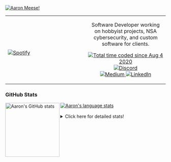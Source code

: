 [![Aaron Meese!](https://user-images.githubusercontent.com/17814535/88975338-a2aabf00-d27f-11ea-963f-8a19608716b4.png)](https://github.com/ajmeese7/readme-ascii "README ASCII")

<!-- Modified from project here: https://github.com/novatorem/novatorem -->
<table width="100%"> 
  <tr>
  <td width="50%">
      
&nbsp; <br> [![Spotify](https://ajmeese7.vercel.app/api/spotify)](https://open.spotify.com/user/ajmeese)

  </td>
  <td width="50%">
    <p align="center">
    Software Developer working on hobbyist projects, NSA cybersecurity, and custom software for clients.
    </p>
    <p align="center">
      <a href="https://wakatime.com/@f726891d-3b02-46cd-9b60-e8c59f9e2b14">
        <img src="https://wakatime.com/badge/user/f726891d-3b02-46cd-9b60-e8c59f9e2b14.svg" alt="Total time coded since Aug 4 2020" title="WakaTime" />
      </a>
      <a href="http://link.aaronmeese.com/discord">
        <img src="https://img.shields.io/badge/discord-ajmeese7%234835-369?style=flat-square&logo=discord&logoColor=white&color=purple" alt="Discord" title="Discord">
      </a>
      <br />
      <a href="https://link.aaronmeese.com/medium">
        <img src="https://img.shields.io/badge/medium-ajmeese7-1DB954?style=flat-square&logo=medium&logoColor=white" alt="Medium" title="Medium">
      </a>
      <a href="https://link.aaronmeese.com/linkedin">
        <img src="https://img.shields.io/badge/linkedIn-aaronmeese-1DB954?style=flat-square&logo=linkedin&logoColor=white&color=blue" alt="LinkedIn" title="LinkedIn">
      </a>
    </p>
  </td>

</table>

[//]: <> (The `&nbsp;` is to have Aphelion take up more space)

### GitHub Stats ###

<a href="https://profile-summary-for-github.com/user/ajmeese7">
  <img align="left" height="170px" src="https://github-readme-stats.vercel.app/api?username=ajmeese7&show_icons=true&line_height=27&count_private=true" alt="Aaron's GitHub stats"/>
  <img src="https://github-readme-stats.vercel.app/api/top-langs/?username=ajmeese7&hide_langs_below=5&layout=compact" alt="Aaron's language stats"/>
</a>

<br />
<br />
<details>
<summary>Click here for detailed stats!</summary>

### :zap: Recent Activity
<!--START_SECTION:activity-->
1. ❗️ Opened issue [#192](https://github.com/os-js/osjs-client/issues/192) in [os-js/osjs-client](https://github.com/os-js/osjs-client)
2. ❗️ Closed issue [#43](https://github.com/dexplo/dataframe_image/issues/43) in [dexplo/dataframe_image](https://github.com/dexplo/dataframe_image)
3. 🗣 Commented on [#43](https://github.com/dexplo/dataframe_image/issues/43) in [dexplo/dataframe_image](https://github.com/dexplo/dataframe_image)
4. 🗣 Commented on [#6](https://github.com/os-js/store.os-js.org/issues/6) in [os-js/store.os-js.org](https://github.com/os-js/store.os-js.org)
5. 🗣 Commented on [#27](https://github.com/os-js/osjs-dev-meta/issues/27) in [os-js/osjs-dev-meta](https://github.com/os-js/osjs-dev-meta)
<!--END_SECTION:activity-->

### 🧐 Waka Stats
<!--START_SECTION:waka-->
![Code Time](http://img.shields.io/badge/Code%20Time-1%2C265%20hrs%2017%20mins-blue)

**🐱 My GitHub Data** 

> 🏆 1,114 Contributions in the Year 2022
 > 
> 📦 197.9 kB Used in GitHub's Storage 
 > 
> 💼 Opted to Hire
 > 
> 📜 83 Public Repositories 
 > 
> 🔑 30 Private Repositories  
 > 
**I'm an Early 🐤** 

```text
🌞 Morning    156 commits    █████░░░░░░░░░░░░░░░░░░░░   20.5% 
🌆 Daytime    278 commits    █████████░░░░░░░░░░░░░░░░   36.53% 
🌃 Evening    317 commits    ██████████░░░░░░░░░░░░░░░   41.66% 
🌙 Night      10 commits     ░░░░░░░░░░░░░░░░░░░░░░░░░   1.31%

```
📅 **I'm Most Productive on Sunday** 

```text
Monday       118 commits    ████░░░░░░░░░░░░░░░░░░░░░   15.51% 
Tuesday      127 commits    ████░░░░░░░░░░░░░░░░░░░░░   16.69% 
Wednesday    84 commits     ██░░░░░░░░░░░░░░░░░░░░░░░   11.04% 
Thursday     100 commits    ███░░░░░░░░░░░░░░░░░░░░░░   13.14% 
Friday       79 commits     ██░░░░░░░░░░░░░░░░░░░░░░░   10.38% 
Saturday     114 commits    ███░░░░░░░░░░░░░░░░░░░░░░   14.98% 
Sunday       139 commits    ████░░░░░░░░░░░░░░░░░░░░░   18.27%

```


📊 **This Week I Spent My Time On** 

```text
⌚︎ Time Zone: America/New_York

💬 Programming Languages: 
JavaScript               15 hrs 4 mins       ███████████████████░░░░░░   78.67% 
SCSS                     1 hr 13 mins        █░░░░░░░░░░░░░░░░░░░░░░░░   6.4% 
Markdown                 52 mins             █░░░░░░░░░░░░░░░░░░░░░░░░   4.54% 
Other                    51 mins             █░░░░░░░░░░░░░░░░░░░░░░░░   4.5% 
JSON                     46 mins             █░░░░░░░░░░░░░░░░░░░░░░░░   4.06%

🐱‍💻 Projects: 
aaronmeese.com           16 hrs 33 mins      █████████████████████░░░░   86.44% 
snapchat-share           41 mins             █░░░░░░░░░░░░░░░░░░░░░░░░   3.59% 
osjs-client              30 mins             ░░░░░░░░░░░░░░░░░░░░░░░░░   2.69% 
meeseOS-manual           29 mins             ░░░░░░░░░░░░░░░░░░░░░░░░░   2.58% 
osjs-dev-meta            23 mins             ░░░░░░░░░░░░░░░░░░░░░░░░░   2.03%

```

**I Mostly Code in JavaScript** 

```text
JavaScript               32 repos            ████████████░░░░░░░░░░░░░   47.76% 
HTML                     9 repos             ███░░░░░░░░░░░░░░░░░░░░░░   13.43% 
Python                   6 repos             ██░░░░░░░░░░░░░░░░░░░░░░░   8.96% 
Java                     4 repos             █░░░░░░░░░░░░░░░░░░░░░░░░   5.97% 
CSS                      3 repos             █░░░░░░░░░░░░░░░░░░░░░░░░   4.48%

```



 Last Updated on 10/09/2022 00:07:11 UTC
<!--END_SECTION:waka-->
</details>

